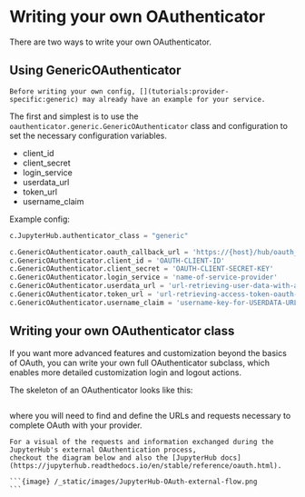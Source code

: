 # Writing your own OAuthenticator

There are two ways to write your own OAuthenticator.

## Using GenericOAuthenticator

```{note}
Before writing your own config, [](tutorials:provider-specific:generic) may already have an example for your service.
```

The first and simplest is to use the `oauthenticator.generic.GenericOAuthenticator` class
and configuration to set the necessary configuration variables.

- client_id
- client_secret
- login_service
- userdata_url
- token_url
- username_claim

Example config:

```python
c.JupyterHub.authenticator_class = "generic"

c.GenericOAuthenticator.oauth_callback_url = 'https://{host}/hub/oauth_callback'
c.GenericOAuthenticator.client_id = 'OAUTH-CLIENT-ID'
c.GenericOAuthenticator.client_secret = 'OAUTH-CLIENT-SECRET-KEY'
c.GenericOAuthenticator.login_service = 'name-of-service-provider'
c.GenericOAuthenticator.userdata_url = 'url-retrieving-user-data-with-access-token'
c.GenericOAuthenticator.token_url = 'url-retrieving-access-token-oauth-completion'
c.GenericOAuthenticator.username_claim = 'username-key-for-USERDATA-URL'
```

## Writing your own OAuthenticator class

If you want more advanced features and customization beyond the basics of OAuth,
you can write your own full OAuthenticator subclass,
which enables more detailed customization login and logout actions.

The skeleton of an OAuthenticator looks like this:

```{literalinclude} example-oauthenticator.py

```

where you will need to find and define the URLs and requests necessary to complete OAuth with your provider.

````{note}
For a visual of the requests and information exchanged during the JupyterHub's external OAuthentication process,
checkout the diagram below and also the [JupyterHub docs](https://jupyterhub.readthedocs.io/en/stable/reference/oauth.html).

```{image} /_static/images/JupyterHub-OAuth-external-flow.png
```
````
